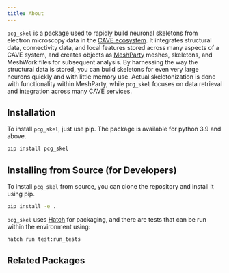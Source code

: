 ```yaml
---
title: About
---
```


`pcg_skel` is a package used to rapidly build neuronal skeletons from electron microscopy data in the [CAVE ecosystem](https://github.com/CAVEconnectome).
It integrates structural data, connectivity data, and local features stored across many aspects of a CAVE system, and creates objects as [MeshParty](https://meshparty.readthedocs.io/en/latest/) meshes, skeletons, and MeshWork files for subsequent analysis.
By harnessing the way the structural data is stored, you can build skeletons for even very large neurons quickly and with little memory use.
Actual skeletonization is done with functionality within MeshParty, while `pcg_skel` focuses on data retrieval and integration across many CAVE services.

## Installation

To install `pcg_skel`, just use pip. The package is available for python 3.9 and above.

```bash
pip install pcg_skel
```

## Installing from Source (for Developers)

To install `pcg_skel` from source, you can clone the repository and install it using pip.

```bash
pip install -e .
```

`pcg_skel` uses [Hatch](https://hatch.pypa.io/latest/) for packaging, and there are tests that can be run within the environment using:

```bash
hatch run test:run_tests
```

## Related Packages

